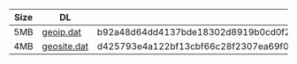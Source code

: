 |    Size   |     DL  | sha512sum |
|  ---  |  ---  |  ---  |
| 5MB | [geoip.dat](https://cdn.jsdelivr.net/gh/googleians/Rules@main/geoip.dat) | b92a48d64dd4137bde18302d8919b0cd0f25eeb69af3b6ab95cde2410680626674c32339bc4b4454e9f9b99f8f2da53b2f609654d3dc360e20bfdeb39fd911ce |
| 4MB | [geosite.dat](https://cdn.jsdelivr.net/gh/googleians/Rules@main/geosite.dat) | d425793e4a122bf13cbf66c28f2307ea69f0c886f6d317917f7114c2e42151ec4a8898dcd7d715dc9ad37f3d08df46099872d99e2eef27b15db796c08648455e |
